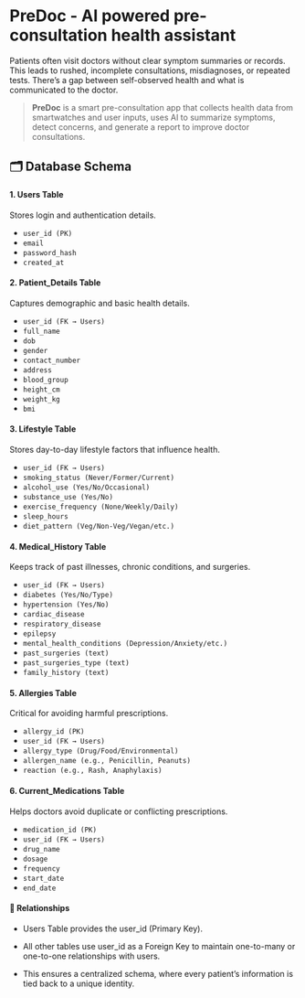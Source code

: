 # PreDoc - AI powered pre-consultation health assistant

Patients often visit doctors without clear symptom summaries or records. This leads to rushed, incomplete consultations, misdiagnoses, or repeated tests.
There’s a gap between self-observed health and what is communicated to the doctor.


> **PreDoc** is a smart pre-consultation app that collects health data from smartwatches and user inputs, uses AI to summarize symptoms, detect concerns, and generate a report to improve doctor consultations.


## 🗂️ Database Schema

#### 1. Users Table
Stores login and authentication details.

- `user_id (PK)`
- `email`
- `password_hash`
- `created_at`


#### 2. Patient_Details Table
Captures demographic and basic health details.

- `user_id (FK → Users)`
- `full_name`
- `dob`
- `gender`
- `contact_number`
- `address`
- `blood_group`
- `height_cm`
- `weight_kg`
- `bmi`


#### 3. Lifestyle Table
Stores day-to-day lifestyle factors that influence health.

- `user_id (FK → Users)`
- `smoking_status (Never/Former/Current)`
- `alcohol_use (Yes/No/Occasional)`
- `substance_use (Yes/No)`
- `exercise_frequency (None/Weekly/Daily)`
- `sleep_hours`
- `diet_pattern (Veg/Non-Veg/Vegan/etc.)`



#### 4. Medical_History Table
Keeps track of past illnesses, chronic conditions, and surgeries.

- `user_id (FK → Users)`
- `diabetes (Yes/No/Type)`
- `hypertension (Yes/No)`
- `cardiac_disease`
- `respiratory_disease`
- `epilepsy`
- `mental_health_conditions (Depression/Anxiety/etc.)`
- `past_surgeries (text)`
- `past_surgeries_type (text)`
- `family_history (text)`


#### 5. Allergies Table
Critical for avoiding harmful prescriptions.

- `allergy_id (PK)`
- `user_id (FK → Users)`
- `allergy_type (Drug/Food/Environmental)`
- `allergen_name (e.g., Penicillin, Peanuts)`
- `reaction (e.g., Rash, Anaphylaxis)`


#### 6. Current_Medications Table
Helps doctors avoid duplicate or conflicting prescriptions.

- `medication_id (PK)`
- `user_id (FK → Users)`
- `drug_name`
- `dosage`
- `frequency`
- `start_date`
- `end_date`

#### 🔗 Relationships

- Users Table provides the user_id (Primary Key).

- All other tables use user_id as a Foreign Key to maintain one-to-many or one-to-one relationships with users.

- This ensures a centralized schema, where every patient’s information is tied back to a unique identity.
